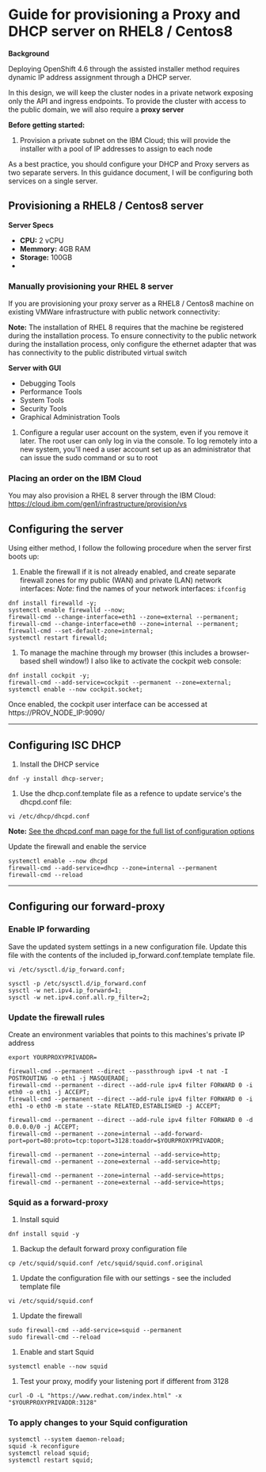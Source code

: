 # Guide for provisioning a Proxy and DHCP server on RHEL8 / Centos8

**Background**

Deploying OpenShift 4.6 through the assisted installer method requires dynamic IP address assignment through a DHCP server.

In this design, we will keep the cluster nodes in a private network exposing only the API and ingress endpoints.  To provide the cluster with access to the public domain, we will also require a **proxy server**

**Before getting started:**
1. Provision a private subnet on the IBM Cloud; this will provide the installer with a pool of IP addresses to assign to each node


As a best practice, you should configure your DHCP and Proxy servers as two separate servers.  In this guidance document, I will be configuring both services on a single server.

## Provisioning a RHEL8 / Centos8 server

**Server Specs**

- **CPU:** 2 vCPU
- **Memmory:** 4GB RAM
- **Storage:** 100GB
- 
### Manually provisioning your RHEL 8 server

If you are provisioning your proxy server as a RHEL8 / Centos8 machine on existing VMWare infrastructure with public network connectivity:

**Note:** The installation of RHEL 8 requires that the machine be registered during the installation process. To ensure connectivity to the public network during the installation process, only configure the ethernet adapter that was has connectivity to the public distributed virtual switch

**Server with GUI**
 - Debugging Tools
 - Performance Tools
 - System Tools
 - Security Tools
 - Graphical Administration Tools

1. Configure a regular user account on the system, even if you remove it later. The root user can only log in via the console. To log remotely into a new system, you'll need a user account set up as an administrator that can issue the sudo command or su to root

### Placing an order on the IBM Cloud

You may also provision a RHEL 8 server through the IBM Cloud: https://cloud.ibm.com/gen1/infrastructure/provision/vs


## Configuring the server

Using either method, I follow the following procedure when the server first boots up:

1. Enable the firewall if it is not already enabled, and create separate firewall zones for my public (WAN) and private (LAN) network interfaces:
*Note:* find the names of your network interfaces: `ifconfig`

```console
dnf install firewalld -y;
systemctl enable firewalld --now;
firewall-cmd --change-interface=eth1 --zone=external --permanent;
firewall-cmd --change-interface=eth0 --zone=internal --permanent;
firewall-cmd --set-default-zone=internal;
systemctl restart firewalld;
```

1. To manage the machine through my browser (this includes a browser-based shell window!) I also like to activate the cockpit web console:

```console
dnf install cockpit -y;
firewall-cmd --add-service=cockpit --permanent --zone=external;
systemctl enable --now cockpit.socket;
```

Once enabled, the cockpit user interface can be accessed at https://PROV_NODE_IP:9090/
  
---
  
## Configuring ISC DHCP

1. Install the DHCP service

```console
dnf -y install dhcp-server;
```

1. Use the dhcp.conf.template file as a refence to update service's the dhcpd.conf file:

```console
vi /etc/dhcp/dhcpd.conf
```

**Note:** [See the dhcpd.conf man page for the full list of configuration options](https://linux.die.net/man/5/dhcpd.conf)

Update the firewall and enable the service
```console
systemctl enable --now dhcpd
firewall-cmd --add-service=dhcp --zone=internal --permanent
firewall-cmd --reload
```

---

## Configuring our forward-proxy

### Enable IP forwarding

Save the updated system settings in a new configuration file. Update this file with the contents of the included ip_forward.conf.template template file.

```console
vi /etc/sysctl.d/ip_forward.conf;
```

```console
sysctl -p /etc/sysctl.d/ip_forward.conf
sysctl -w net.ipv4.ip_forward=1;
sysctl -w net.ipv4.conf.all.rp_filter=2;
```

### Update the firewall rules

Create an environment variables that points to this machines's private IP address

```console
export YOURPROXYPRIVADDR=
```

```console
firewall-cmd --permanent --direct --passthrough ipv4 -t nat -I POSTROUTING -o eth1 -j MASQUERADE;
firewall-cmd --permanent --direct --add-rule ipv4 filter FORWARD 0 -i eth0 -o eth1 -j ACCEPT;
firewall-cmd --permanent --direct --add-rule ipv4 filter FORWARD 0 -i eth1 -o eth0 -m state --state RELATED,ESTABLISHED -j ACCEPT;

firewall-cmd --permanent --direct --add-rule ipv4 filter FORWARD 0 -d 0.0.0.0/0 -j ACCEPT;
firewall-cmd --permanent --zone=internal --add-forward-port=port=80:proto=tcp:toport=3128:toaddr=$YOURPROXYPRIVADDR;

firewall-cmd --permanent --zone=internal --add-service=http;
firewall-cmd --permanent --zone=external --add-service=http;

firewall-cmd --permanent --zone=internal --add-service=https;
firewall-cmd --permanent --zone=external --add-service=https;
```

### Squid as a forward-proxy

1. Install squid

```console
dnf install squid -y
```

1. Backup the default forward proxy configuration file

```console
cp /etc/squid/squid.conf /etc/squid/squid.conf.original
```

1. Update the configuration file with our settings - see the included template file

```console
vi /etc/squid/squid.conf
```

1. Update the firewall

```console
sudo firewall-cmd --add-service=squid --permanent
sudo firewall-cmd --reload
```

1. Enable and start Squid

```console
systemctl enable --now squid
```

1. Test your proxy, modify your listening port if different from 3128

```console
curl -O -L "https://www.redhat.com/index.html" -x "$YOURPROXYPRIVADDR:3128"
```  


### To apply changes to your Squid configuration

```console
systemctl --system daemon-reload;
squid -k reconfigure
systemctl reload squid;
systemctl restart squid;
```

